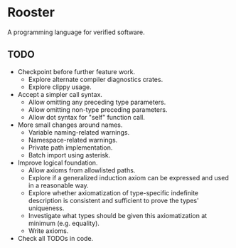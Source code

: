 # Rooster
A programming language for verified software.

## TODO
* Checkpoint before further feature work.
  - Explore alternate compiler diagnostics crates.
  - Explore clippy usage.
* Accept a simpler call syntax.
  - Allow omitting any preceding type parameters.
  - Allow omitting non-type preceding parameters.
  - Allow dot syntax for "self" function call.
* More small changes around names.
  - Variable naming-related warnings.
  - Namespace-related warnings.
  - Private path implementation.
  - Batch import using asterisk.
* Improve logical foundation.
  - Allow axioms from allowlisted paths.
  - Explore if a generalized induction axiom can be
    expressed and used in a reasonable way.
  - Explore whether axiomatization of type-specific
    indefinite description is consistent and sufficient
    to prove the types' uniqueness.
  - Investigate what types should be given this
    axiomatization at minimum (e.g. equality).
  - Write axioms.
* Check all TODOs in code.
